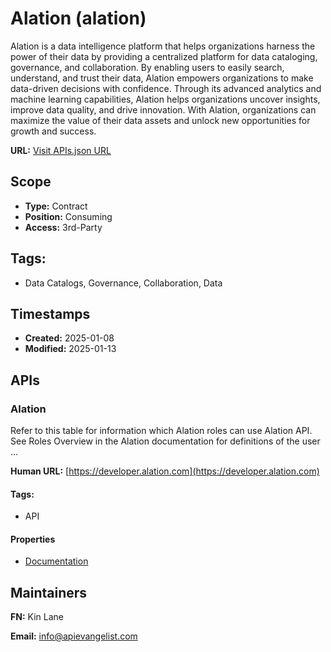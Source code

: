 # Alation (alation)
Alation is a data intelligence platform that helps organizations harness the power of their data by providing a centralized platform for data cataloging, governance, and collaboration. By enabling users to easily search, understand, and trust their data, Alation empowers organizations to make data-driven decisions with confidence. Through its advanced analytics and machine learning capabilities, Alation helps organizations uncover insights, improve data quality, and drive innovation. With Alation, organizations can maximize the value of their data assets and unlock new opportunities for growth and success.

**URL:** [Visit APIs.json URL](https://raw.githubusercontent.com/api-evangelist/alation/refs/heads/main/apis.yml)

## Scope

- **Type:** Contract 
- **Position:** Consuming 
- **Access:** 3rd-Party 

## Tags:

 - Data Catalogs, Governance, Collaboration, Data

## Timestamps

- **Created:** 2025-01-08 
- **Modified:** 2025-01-13 

## APIs

### Alation
Refer to this table for information which Alation roles can use Alation API. See Roles Overview in the Alation documentation for definitions of the user ...

**Human URL:** [https://developer.alation.com](https://developer.alation.com)


#### Tags:

 - API

#### Properties

- [Documentation](https://developer.alation.com)

## Maintainers

**FN:** Kin Lane

**Email:** info@apievangelist.com

